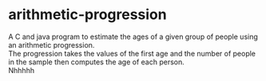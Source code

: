 # arithmetic-progression 
A C and java program to  estimate the ages of a given group of people using an arithmetic progression.<br /> 
The progression takes the values of the first age and the number of people in the sample then computes the age of each person.<br />
Nhhhhh

